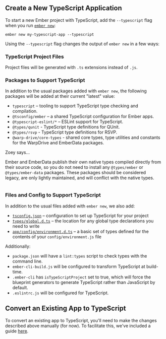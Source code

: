 ## Create a New TypeScript Application

To start a new Ember project with TypeScript, add the `--typescript` flag when you run [`ember new`][ember-new]:

```shell
ember new my-typescript-app --typescript
```

Using the `--typescript` flag changes the output of `ember new` in a few ways:

### TypeScript Project Files

Project files will be generated with `.ts` extensions instead of `.js`.

### Packages to Support TypeScript

In addition to the usual packages added with `ember new`, the following packages will be added at their current "latest" value:

- `typescript` – tooling to support TypeScript type checking and compilation.
- `@tsconfig/ember` – a shared TypeScript configuration for Ember apps.
- `@typescript-eslint/*` – ESLint support for TypeScript.
- `@types/qunit` - TypeScript type definitions for QUnit.
- `@types/rsvp` - TypeScript type definitions for RSVP.
- `@warp-drive/core-types` - shared core types, type utilities and constants for the WarpDrive and EmberData packages.

<!--
TODO: Uncomment this line when we add Glint docs
- `@glint/*` – a set of packages to support type-checking in templates.
  -->

<div class="cta">
  <div class="cta-note">
    <div class="cta-note-body">
      <div class="cta-note-heading">Zoey says...</div>
      <div class="cta-note-message">
        <p>
          Ember and EmberData publish their own native types compiled directly from their source code, so you do not need to install any <code>@types/ember</code> or <code>@types/ember-data</code> packages. These packages should be considered legacy, are only lightly maintained, and will conflict with the native types.
        </p>
      </div>
    </div>
    <img src="/images/mascots/zoey.png" role="presentation" alt="">
  </div>
</div>

### Files and Config to Support TypeScript

In addition to the usual files added with `ember new`, we also add:

- [`tsconfig.json`][tsconfig] – configuration to set up TypeScript for your project
- [`types/global.d.ts`][global-types] – the location for any global type declarations you need to write
- [`app/config/environment.d.ts`][environment-types] – a basic set of types defined for the contents of your `config/environment.js` file

Additionally:

- `package.json` will have a `lint:types` script to check types with the command line.
- `ember-cli-build.js` will be configured to transform TypeScript at build-time.
- `.ember-cli` has `isTypeScriptProject` set to true, which will force the blueprint generators to generate TypeScript rather than JavaScript by default.
- `.eslintrc.js` will be configured for TypeScript.

## Convert an Existing App to TypeScript

To convert an existing app to TypeScript, you'll need to make the changes described above manually (for now). To facilitate this, we've included a guide [here][converting].

<!-- Internal links -->

[converting]: ../application-development/converting-an-app/
[ember-new]: ../../getting-started/quick-start/
[environment-types]: ../additional-resources/faq/#toc_environment-configuration-typings
[global-types]: ../additional-resources/faq/#toc_global-types-for-your-project
[tsconfig]: ../application-development/configuration/#toc_tsconfigjson

<!-- External links -->
